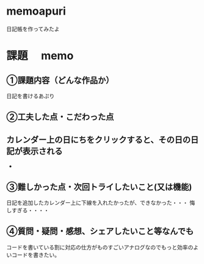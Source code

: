 # memoapuri
日記帳を作ってみたよ

# 課題　 memo

## ①課題内容（どんな作品か）
日記を書けるあぷり

## ②工夫した点・こだわった点
カレンダー上の日にちをクリックすると、その日の日記が表示される
- 
- 

## ③難しかった点・次回トライしたいこと(又は機能)
日記を追加したカレンダー上に下線を入れたかったが、できなかった・・・
悔しすぎる・・・・

## ④質問・疑問・感想、シェアしたいこと等なんでも
コードを書いている割に対応の仕方がものすごいアナログなのでもっと効率のよいコードを書きたい。

